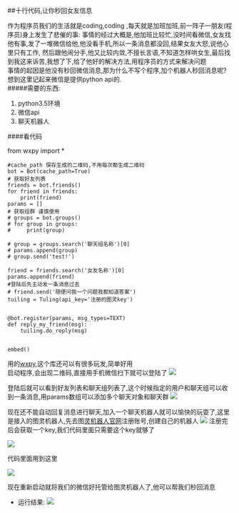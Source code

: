 ##十行代码,让你秒回女友信息

作为程序员我们的生活就是coding,coding ,每天就是加班加班,前一阵子一朋友(程序员)身上发生了悲催的事: 
事情的经过大概是,他加班比较忙,没时间看微信,女友找他有事,发了一堆微信给他,他没看手机,所以一条消息都没回,结果女友大怒,说他心里只有工作,
然后跟他闹分手,他又比较内敛,不擅长言语,不知道怎样哄女生,最后找到我这来诉苦,我想了下,给了他好的解决方法,用程序员的方式来解决问题  
事情的起因是他没有秒回微信消息,那为什么不写个程序,加个机器人秒回消息呢?  想到这里记起来微信是提供python api的.  
#####需要的东西:  
1. python3.5环境
2. 微信api
3. 聊天机器人

####看代码

from wxpy import *
	
	#cache_path 保存生成的二维码,不用每次都生成二维码
	bot = Bot(cache_path=True)
	# 获取好友列表
	friends = bot.friends()
	for friend in friends:
    	print(friend)
	params = []
	# 获取组群 谨慎使用
	# groups = bot.groups()
	# for group in groups:
	#     print(group)

	# group = groups.search('聊天组名称')[0]
	# params.append(group)
	# group.send('test!')

	friend = friends.search('女友名称')[0]
	params.append(friend)
	#登陆后先主动发一条消息过去
	# friend.send('随便问我一个问题我都知道答案')
	tuiling = Tuling(api_key='注册的图灵key')


	@bot.register(params, msg_types=TEXT)
	def reply_my_friend(msg):
    	tuiling.do_reply(msg)


	embed()


用的[wxpy](https://github.com/youfou/wxpy "wxpy"),这个库还可以有很多玩发,简单好用  
启动程序,会出现二维码,直接用手机微信扫下就可以登陆了
![](https://i.imgur.com/K2WuzuX.png)

登陆后就可以看到好友列表和聊天组列表了,这个时候指定的用户和聊天组可以收到一条消息,用params数组可以添加多个聊天对象和聊天群
![](https://i.imgur.com/2KKCM4P.png)


现在还不能自动回复消息进行聊天,加入一个聊天机器人就可以愉快的玩耍了,这里是接入的图灵机器人,先去图[灵机器人官网](http://www.tuling123.com/ "灵机器人官网")注册账号,创建自己的机器人
![](https://i.imgur.com/cL9wfBm.png)
注册完后会获取一个key,我们代码里面只需要这个key就够了

![](https://i.imgur.com/wKEXRO3.png)

代码里面用到这里

![](https://i.imgur.com/cT2g0Rt.png)


现在重新启动就将我们的微信好托管给图灵机器人了,他可以帮我们秒回消息



- 运行结果:
![](https://i.imgur.com/jsUyrSF.jpg)


















    




